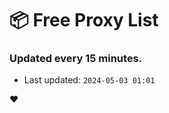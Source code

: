 # :package: Free Proxy List
### Updated every 15 minutes.

- Last updated: `2024-05-03 01:01`

:heart:
